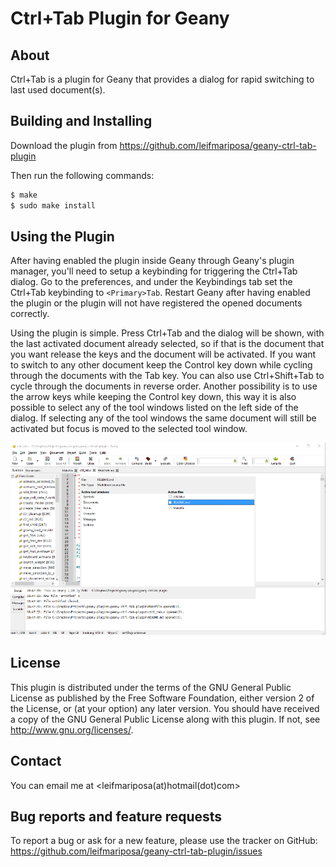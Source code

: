 Ctrl+Tab Plugin for Geany
=========================

About
-----------

Ctrl+Tab is a plugin for Geany that provides a dialog for rapid switching to last used document(s).


Building and Installing
-----------------------

Download the plugin from https://github.com/leifmariposa/geany-ctrl-tab-plugin

Then run the following commands:

```bash
$ make
$ sudo make install
```

Using the Plugin
----------------

After having enabled the plugin inside Geany through Geany's plugin manager,
you'll need to setup a keybinding for triggering the Ctrl+Tab dialog. Go to
the preferences, and under the Keybindings tab set the Ctrl+Tab keybinding to `<Primary>Tab`. 
Restart Geany after having enabled the plugin or the plugin will not have registered the opened documents correctly.

Using the plugin is simple. Press Ctrl+Tab and the dialog will be shown, with the 
last activated document already selected, so if that is the document that you 
want release the keys and the document will be activated.
If you want to switch to any other document keep the Control key down while cycling 
through the documents with the Tab key.
You can also use Ctrl+Shift+Tab to cycle through the documents in reverse order.
Another possibility is to use the arrow keys while keeping the Control key down, this way 
it is also possible to select any of the tool windows listed on the left side of the dialog.
If selecting any of the tool windows the same document will still be activated but focus is 
moved to the selected tool window.


![Overview plugin screenshot with light theme](https://github.com/leifmariposa/geany-ctrl-tab-plugin/blob/master/screenshots/screenshot.png?raw=true)

License
----------------

This plugin is distributed under the terms of the GNU General Public License
as published by the Free Software Foundation, either version 2 of the
License, or (at your option) any later version. You should have received a copy
of the GNU General Public License along with this plugin.  If not, see
<http://www.gnu.org/licenses/>. 

Contact
----------------

You can email me at &lt;leifmariposa(at)hotmail(dot)com&gt;
 
 
Bug reports and feature requests
----------------

To report a bug or ask for a new feature, please use the tracker
on GitHub: https://github.com/leifmariposa/geany-ctrl-tab-plugin/issues
